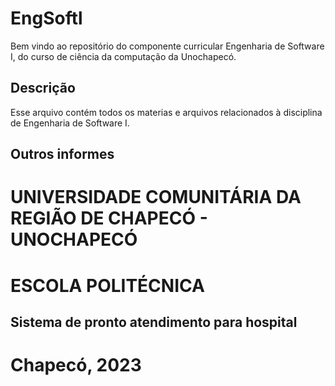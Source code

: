 # EngSoftl
Bem vindo ao repositório do componente curricular Engenharia de Software I, do curso de ciência da computação da Unochapecó.

## Descrição
Esse arquivo contém todos os materias e arquivos relacionados à disciplina de Engenharia de Software I.

## Outros informes


# UNIVERSIDADE COMUNITÁRIA DA REGIÃO DE CHAPECÓ - UNOCHAPECÓ
# ESCOLA POLITÉCNICA 

## Sistema de pronto atendimento para hospital

# Chapecó, 2023
